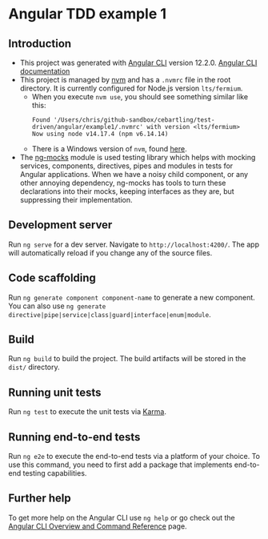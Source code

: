# Angular TDD example 1

## Introduction

- This project was generated with [Angular CLI](https://github.com/angular/angular-cli) version 12.2.0. [Angular CLI documentation](https://angular.io/cli)
- This project is managed by [nvm](https://github.com/nvm-sh/nvm) and has a `.nvmrc` file in the root directory. It is currently configured for Node.js version `lts/fermium`.
  - When you execute `nvm use`, you should see something similar like this: 
    ```shell
    Found '/Users/chris/github-sandbox/cebartling/test-driven/angular/example1/.nvmrc' with version <lts/fermium>
    Now using node v14.17.4 (npm v6.14.14)
    ```
  - There is a Windows version of `nvm`, found [here](https://github.com/coreybutler/nvm-windows).
- The [ng-mocks](https://ng-mocks.sudo.eu/) module is used testing library which helps with mocking services, components, directives, pipes and modules in tests for Angular applications. When we have a noisy child component, or any other annoying dependency, ng-mocks has tools to turn these declarations into their mocks, keeping interfaces as they are, but suppressing their implementation.


## Development server

Run `ng serve` for a dev server. Navigate to `http://localhost:4200/`. The app will automatically reload if you change any of the source files.

## Code scaffolding

Run `ng generate component component-name` to generate a new component. You can also use `ng generate directive|pipe|service|class|guard|interface|enum|module`.

## Build

Run `ng build` to build the project. The build artifacts will be stored in the `dist/` directory.

## Running unit tests

Run `ng test` to execute the unit tests via [Karma](https://karma-runner.github.io).

## Running end-to-end tests

Run `ng e2e` to execute the end-to-end tests via a platform of your choice. To use this command, you need to first add a package that implements end-to-end testing capabilities.

## Further help

To get more help on the Angular CLI use `ng help` or go check out the [Angular CLI Overview and Command Reference](https://angular.io/cli) page.
